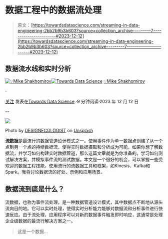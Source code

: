 # 数据工程中的数据流处理

> 原文：[https://towardsdatascience.com/streaming-in-data-engineering-2bb2b9b3b603?source=collection_archive---------7-----------------------#2023-12-12](https://towardsdatascience.com/streaming-in-data-engineering-2bb2b9b3b603?source=collection_archive---------7-----------------------#2023-12-12)

## 数据流水线和实时分析

[](https://mshakhomirov.medium.com/?source=post_page-----2bb2b9b3b603--------------------------------)[![💡Mike Shakhomirov](../Images/bc6895c7face3244d488feb97ba0f68e.png)](https://mshakhomirov.medium.com/?source=post_page-----2bb2b9b3b603--------------------------------)[](https://towardsdatascience.com/?source=post_page-----2bb2b9b3b603--------------------------------)[![Towards Data Science](../Images/a6ff2676ffcc0c7aad8aaf1d79379785.png)](https://towardsdatascience.com/?source=post_page-----2bb2b9b3b603--------------------------------) [💡Mike Shakhomirov](https://mshakhomirov.medium.com/?source=post_page-----2bb2b9b3b603--------------------------------)

·

[关注](https://medium.com/m/signin?actionUrl=https%3A%2F%2Fmedium.com%2F_%2Fsubscribe%2Fuser%2Fe06a48b3dd48&operation=register&redirect=https%3A%2F%2Ftowardsdatascience.com%2Fstreaming-in-data-engineering-2bb2b9b3b603&user=%F0%9F%92%A1Mike+Shakhomirov&userId=e06a48b3dd48&source=post_page-e06a48b3dd48----2bb2b9b3b603---------------------post_header-----------) 发表在[Towards Data Science](https://towardsdatascience.com/?source=post_page-----2bb2b9b3b603--------------------------------) ·9 分钟阅读·2023 年 12 月 12 日[](https://medium.com/m/signin?actionUrl=https%3A%2F%2Fmedium.com%2F_%2Fvote%2Ftowards-data-science%2F2bb2b9b3b603&operation=register&redirect=https%3A%2F%2Ftowardsdatascience.com%2Fstreaming-in-data-engineering-2bb2b9b3b603&user=%F0%9F%92%A1Mike+Shakhomirov&userId=e06a48b3dd48&source=-----2bb2b9b3b603---------------------clap_footer-----------)

--

[](https://medium.com/m/signin?actionUrl=https%3A%2F%2Fmedium.com%2F_%2Fbookmark%2Fp%2F2bb2b9b3b603&operation=register&redirect=https%3A%2F%2Ftowardsdatascience.com%2Fstreaming-in-data-engineering-2bb2b9b3b603&source=-----2bb2b9b3b603---------------------bookmark_footer-----------)![](../Images/b5bdd62c71b5b0a4888786ad3318772d.png)

Photo by [DESIGNECOLOGIST](https://unsplash.com/@designecologist?utm_source=medium&utm_medium=referral) on [Unsplash](https://unsplash.com/?utm_source=medium&utm_medium=referral)

**流数据**是最流行的数据管道设计模式之一。使用事件作为单一数据点创建了从一个点到另一个点的持续数据流，使得实时数据摄取和分析成为可能。如果你想了解数据流，并学习如何构建实时数据管道，那么这篇文章就是为你准备的。学习如何测试解决方案，并模拟事件流的测试数据。本文是一个很好的机会，可以掌握一些受欢迎的数据工程技能，使用流行的流数据工具和框架，如Kinesis、Kafka和Spark。我将讨论数据流的好处、示例和应用场景。

## 数据流到底是什么？

流数据，也称为事件流处理，是一种数据管道设计模式，其中数据点不断地从源头流向目的地。它可以实时处理，使得实时分析能力能够对数据流和分析事件进行快速反应。由于流处理，应用程序可以对新的数据事件触发即时响应，这通常是处理企业级数据的最流行解决方案之一。

> 这是一个数据…
